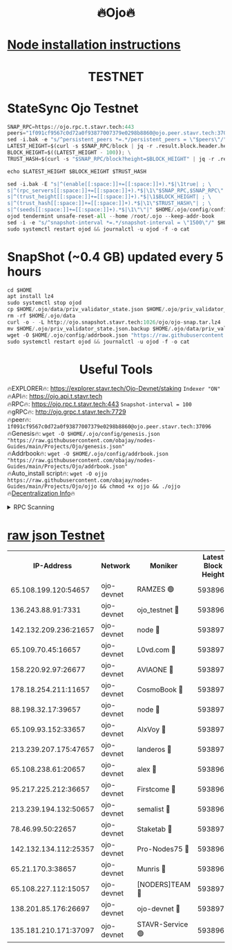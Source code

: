<h1 align="center"> 🔥Ojo🔥</h1>

[Node installation instructions](https://github.com/obajay/nodes-Guides/tree/main/Projects/Ojo)
=

<h1 align="center"> TESTNET</h1>

# StateSync Ojo Testnet
```python
SNAP_RPC=https://ojo.rpc.t.stavr.tech:443
peers="1f091cf9567c0d72a0f93877007379e0298b8860@ojo.peer.stavr.tech:37096"
sed -i.bak -e "s/^persistent_peers *=.*/persistent_peers = \"$peers\"/" $HOME/.ojo/config/config.toml
LATEST_HEIGHT=$(curl -s $SNAP_RPC/block | jq -r .result.block.header.height); \
BLOCK_HEIGHT=$((LATEST_HEIGHT - 100)); \
TRUST_HASH=$(curl -s "$SNAP_RPC/block?height=$BLOCK_HEIGHT" | jq -r .result.block_id.hash)

echo $LATEST_HEIGHT $BLOCK_HEIGHT $TRUST_HASH

sed -i.bak -E "s|^(enable[[:space:]]+=[[:space:]]+).*$|\1true| ; \
s|^(rpc_servers[[:space:]]+=[[:space:]]+).*$|\1\"$SNAP_RPC,$SNAP_RPC\"| ; \
s|^(trust_height[[:space:]]+=[[:space:]]+).*$|\1$BLOCK_HEIGHT| ; \
s|^(trust_hash[[:space:]]+=[[:space:]]+).*$|\1\"$TRUST_HASH\"| ; \
s|^(seeds[[:space:]]+=[[:space:]]+).*$|\1\"\"|" $HOME/.ojo/config/config.toml
ojod tendermint unsafe-reset-all --home /root/.ojo --keep-addr-book
sed -i -e "s/^snapshot-interval *=.*/snapshot-interval = \"1500\"/" $HOME/.ojo/config/app.toml
sudo systemctl restart ojod && journalctl -u ojod -f -o cat
```
# SnapShot (~0.4 GB) updated every 5 hours
```python
cd $HOME
apt install lz4
sudo systemctl stop ojod
cp $HOME/.ojo/data/priv_validator_state.json $HOME/.ojo/priv_validator_state.json.backup
rm -rf $HOME/.ojo/data
curl -o - -L http://ojo.snapshot.stavr.tech:1026/ojo/ojo-snap.tar.lz4 | lz4 -c -d - | tar -x -C $HOME/.ojo --strip-components 2
mv $HOME/.ojo/priv_validator_state.json.backup $HOME/.ojo/data/priv_validator_state.json
wget -O $HOME/.ojo/config/addrbook.json "https://raw.githubusercontent.com/obajay/nodes-Guides/main/Projects/Ojo/addrbook.json"
sudo systemctl restart ojod && journalctl -u ojod -f -o cat
```
 <h1 align="center"> Useful Tools</h1>

🔥EXPLORER🔥:        https://explorer.stavr.tech/Ojo-Devnet/staking        `Indexer "ON"` \
🔥API🔥:                     https://ojo.api.t.stavr.tech \
🔥RPC🔥:                    https://ojo.rpc.t.stavr.tech:443              `Snapshot-interval = 100` \
🔥gRPC🔥:                  http://ojo.grpc.t.stavr.tech:7729 \
🔥peer🔥:                   `1f091cf9567c0d72a0f93877007379e0298b8860@ojo.peer.stavr.tech:37096` \
🔥Genesis🔥:    ```wget -O $HOME/.ojo/config/genesis.json "https://raw.githubusercontent.com/obajay/nodes-Guides/main/Projects/Ojo/genesis.json"``` \
🔥Addrbook🔥:    ```wget -O $HOME/.ojo/config/addrbook.json "https://raw.githubusercontent.com/obajay/nodes-Guides/main/Projects/Ojo/addrbook.json"``` \
🔥Auto_install script🔥: ```wget -O ojjo https://raw.githubusercontent.com/obajay/nodes-Guides/main/Projects/Ojo/ojjo && chmod +x ojjo && ./ojjo``` \
🔥[Decentralization Info](https://github.com/obajay/StateSync-snapshots/tree/main/Projects/Ojo/Decentralization)🔥



<details>
<summary>RPC Scanning</summary>

<h2 align="center"> We scan nodes in real time every 4 hours. And we provide the final result of RPC endpoints.
We cannot influence the operation of these nodes in any way. </h2>


```python
If Voting Power is higher than 0 --> then the Node is a validator of the network and may be subject to attack and be a potential threat to the chain.
```
```python
We marked such validators with a red symbol
```

</details>

[raw json Testnet](https://rpc-check.ojot.stavr.tech/ojot/rpc-ojot-result.json)
=


<table><tr><th>IP-Address</th><th>Network</th><th>Moniker</th><th>Latest Block Height</th><th>Earliest Block Height</th><th>Catching Up</th><th>Tx Index</th><th>Voting Power</th><th>Scan Time</th></tr><tr><td>65.108.199.120:54657</td><td>ojo-devnet</td><td>RAMZES 🟢</td><td>5938968</td><td>306156</td><td>False</td><td>on</td><td>0</td><td>2024-03-18T12:38:09.660939811UTC</td></tr><tr><td>136.243.88.91:7331</td><td>ojo-devnet</td><td>ojo_testnet 🔴</td><td>5938969</td><td>308845</td><td>False</td><td>on</td><td>1000</td><td>2024-03-18T12:38:17.368417323UTC</td></tr><tr><td>142.132.209.236:21657</td><td>ojo-devnet</td><td>node 🔴</td><td>5938971</td><td>350001</td><td>False</td><td>on</td><td>1999</td><td>2024-03-18T12:38:28.624408854UTC</td></tr><tr><td>65.109.70.45:16657</td><td>ojo-devnet</td><td>L0vd.com 🔴</td><td>5938972</td><td>695918</td><td>False</td><td>off</td><td>998</td><td>2024-03-18T12:38:34.043647646UTC</td></tr><tr><td>158.220.92.97:26677</td><td>ojo-devnet</td><td>AVIAONE 🔴</td><td>5938971</td><td>2754001</td><td>False</td><td>on</td><td>19926</td><td>2024-03-18T12:38:25.852355629UTC</td></tr><tr><td>178.18.254.211:11657</td><td>ojo-devnet</td><td>CosmoBook 🔴</td><td>5938972</td><td>4392001</td><td>False</td><td>off</td><td>1047</td><td>2024-03-18T12:38:28.934159711UTC</td></tr><tr><td>88.198.32.17:39657</td><td>ojo-devnet</td><td>node 🔴</td><td>5938972</td><td>4710001</td><td>False</td><td>on</td><td>108298</td><td>2024-03-18T12:38:29.129967508UTC</td></tr><tr><td>65.109.93.152:33657</td><td>ojo-devnet</td><td>AlxVoy 🔴</td><td>5938971</td><td>4943001</td><td>False</td><td>on</td><td>6350855</td><td>2024-03-18T12:38:28.419342247UTC</td></tr><tr><td>213.239.207.175:47657</td><td>ojo-devnet</td><td>landeros 🔴</td><td>5938971</td><td>4967924</td><td>False</td><td>off</td><td>11083</td><td>2024-03-18T12:38:26.050091065UTC</td></tr><tr><td>65.108.238.61:20657</td><td>ojo-devnet</td><td>alex 🔴</td><td>5938968</td><td>5131001</td><td>False</td><td>on</td><td>11359</td><td>2024-03-18T12:38:09.325808260UTC</td></tr><tr><td>95.217.225.212:36657</td><td>ojo-devnet</td><td>Firstcome 🔴</td><td>5938969</td><td>5251946</td><td>False</td><td>on</td><td>13566</td><td>2024-03-18T12:38:15.110584341UTC</td></tr><tr><td>213.239.194.132:50657</td><td>ojo-devnet</td><td>semalist 🔴</td><td>5938968</td><td>5540522</td><td>False</td><td>on</td><td>21037</td><td>2024-03-18T12:38:09.892457334UTC</td></tr><tr><td>78.46.99.50:22657</td><td>ojo-devnet</td><td>Staketab 🔴</td><td>5938972</td><td>5668501</td><td>False</td><td>on</td><td>1276</td><td>2024-03-18T12:38:34.259141469UTC</td></tr><tr><td>142.132.134.112:25357</td><td>ojo-devnet</td><td>Pro-Nodes75 🔴</td><td>5938969</td><td>5838969</td><td>False</td><td>on</td><td>24651</td><td>2024-03-18T12:38:12.498026026UTC</td></tr><tr><td>65.21.170.3:38657</td><td>ojo-devnet</td><td>Munris 🔴</td><td>5938969</td><td>5838969</td><td>False</td><td>off</td><td>20123</td><td>2024-03-18T12:38:14.824190330UTC</td></tr><tr><td>65.108.227.112:15057</td><td>ojo-devnet</td><td>[NODERS]TEAM 🔴</td><td>5938972</td><td>5838972</td><td>False</td><td>off</td><td>9999</td><td>2024-03-18T12:38:33.505711083UTC</td></tr><tr><td>138.201.85.176:26697</td><td>ojo-devnet</td><td>ojo-devnet 🔴</td><td>5938972</td><td>5838972</td><td>False</td><td>on</td><td>1000024000</td><td>2024-03-18T12:38:33.751967883UTC</td></tr><tr><td>135.181.210.171:37097</td><td>ojo-devnet</td><td>STAVR-Service 🟢</td><td>5938968</td><td>5938001</td><td>False</td><td>on</td><td>0</td><td>2024-03-18T12:38:10.213600824UTC</td></tr></table>
